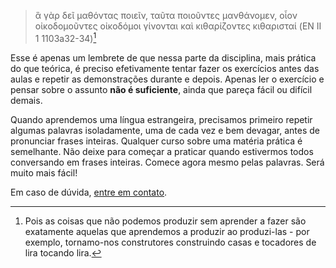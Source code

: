 
> ἃ γὰρ δεῖ μαθόντας ποιεῖν, ταῦτα ποιοῦντες μανθάνομεν, οἷον οἰκοδομοῦντες οἰκοδόμοι γίνονται καὶ κιθαρίζοντες κιθαρισταί  (EN II 1 1103a32-34)[^1]

Esse é apenas um lembrete de que nessa parte da disciplina, mais prática do que teórica, é preciso efetivamente tentar fazer os exercícios antes das aulas e repetir as demonstrações durante e depois. Apenas ler o exercício e pensar sobre o assunto **não é suficiente**, ainda que pareça fácil ou difícil demais.

Quando aprendemos uma língua estrangeira, precisamos primeiro repetir algumas palavras isoladamente, uma de cada vez e bem devagar, antes de pronunciar frases inteiras. Qualquer curso sobre uma matéria prática é semelhante. Não deixe para começar a praticar quando estivermos todos conversando em frases inteiras. Comece agora mesmo pelas palavras. Será muito mais fácil!

Em caso de dúvida, [entre em contato](mailto:bernardovasconcelos@gmail.com).


[^1]: Pois as coisas que não podemos produzir sem aprender a fazer são exatamente aquelas que aprendemos a produzir ao produzi-las - por exemplo, tornamo-nos construtores construindo casas e tocadores de lira tocando lira.
